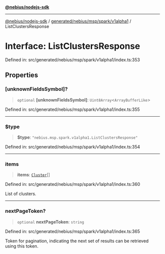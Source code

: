 [**@nebius/nodejs-sdk**](../../../../../../README.md)

---

[@nebius/nodejs-sdk](../../../../../../README.md) / [generated/nebius/msp/spark/v1alpha1](../README.md) / ListClustersResponse

# Interface: ListClustersResponse

Defined in: src/generated/nebius/msp/spark/v1alpha1/index.ts:353

## Properties

### \[unknownFieldsSymbol\]?

> `optional` **\[unknownFieldsSymbol\]**: `Uint8Array`\<`ArrayBufferLike`\>

Defined in: src/generated/nebius/msp/spark/v1alpha1/index.ts:355

---

### $type

> **$type**: `"nebius.msp.spark.v1alpha1.ListClustersResponse"`

Defined in: src/generated/nebius/msp/spark/v1alpha1/index.ts:354

---

### items

> **items**: [`Cluster`](Cluster.md)[]

Defined in: src/generated/nebius/msp/spark/v1alpha1/index.ts:360

List of clusters.

---

### nextPageToken?

> `optional` **nextPageToken**: `string`

Defined in: src/generated/nebius/msp/spark/v1alpha1/index.ts:365

Token for pagination, indicating the next set of results can be retrieved using this token.
